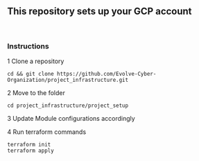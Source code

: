 ## This repository sets up your GCP account

<br>

### Instructions
1 Clone a repository 
```
cd && git clone https://github.com/Evolve-Cyber-Organization/project_infrastructure.git
```

2 Move to the folder

``` 
cd project_infrastructure/project_setup
```

3 Update Module configurations accordingly

4 Run terraform commands
```
terraform init
terraform apply
```